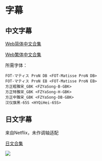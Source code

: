 # 字幕

## 中文字幕

[Web简体中文合集](https://github.com/Nekomoekissaten-SUB/Nekomoekissaten-MIR-Subs/raw/master/Kimisen/Kimisen_Web_CHS.7z)

[Web繁体中文合集](https://github.com/Nekomoekissaten-SUB/Nekomoekissaten-MIR-Subs/raw/master/Kimisen/Kimisen_Web_CHT.7z)

所需字体：
```
FOT-マティス ProN DB <FOT-Matisse ProN DB>
FOT-マティス ProN EB <FOT-Matisse ProN EB>
方正粗雅宋_GBK <FZYaSong-B-GBK>
方正特雅宋_GBK <FZYaSong-H-GBK>
方正中雅宋_GBK <FZYaSong-DB-GBK>
汉仪旗黑-65S <HYQiHei-65S>
```

## 日文字幕

来自Netflix，未作调轴适配

[日文合集](https://github.com/Nekomoekissaten-SUB/Nekomoekissaten-MIR-Subs/raw/master/Kimisen/Kimisen_Web_JPN.7z)

![](poster.png)